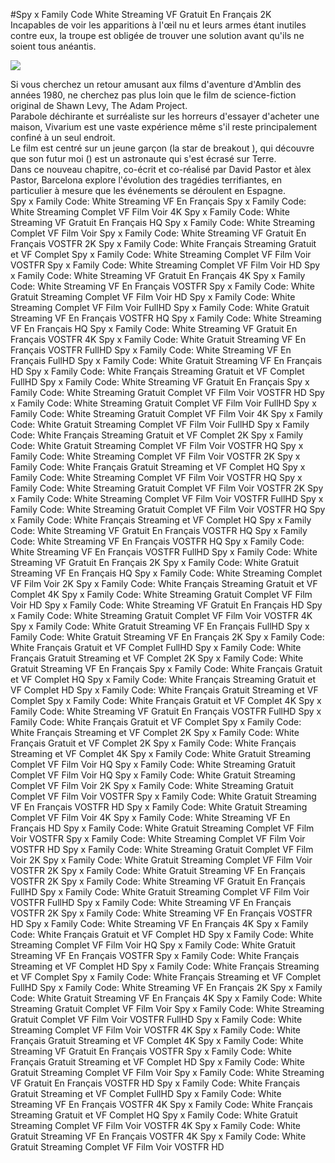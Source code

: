 #Spy x Family Code White Streaming VF Gratuit En Français 2K  
Incapables de voir les apparitions à l'œil nu et leurs armes étant inutiles contre eux, la troupe est obligée de trouver une solution avant qu'ils ne soient tous anéantis.  
  
[![](https://i.imgur.com/qSNzIqt.png)](https://movie.rssnews.media/jFUXWqO.php)  
  
Si vous cherchez un retour amusant aux films d'aventure d'Amblin des années 1980, ne cherchez pas plus loin que le film de science-fiction original  de Shawn Levy, The Adam Project.  
Parabole déchirante et surréaliste sur les horreurs d'essayer d'acheter une maison, Vivarium est une vaste expérience même s'il reste principalement confiné à un seul endroit.  
Le film est centré sur un jeune garçon (la star de breakout ), qui découvre que son futur moi () est un astronaute qui s'est écrasé sur Terre.  
Dans ce nouveau chapitre, co-écrit et co-réalisé par David Pastor et àlex Pastor,  Barcelona explore l'évolution des tragédies terrifiantes, en particulier à mesure que les événements se déroulent en Espagne.  
Spy x Family Code: White Streaming VF En Français
Spy x Family Code: White Streaming Complet VF Film Voir 4K
Spy x Family Code: White Streaming VF Gratuit En Français HQ
Spy x Family Code: White Streaming Complet VF Film Voir
Spy x Family Code: White Streaming VF Gratuit En Français VOSTFR 2K
Spy x Family Code: White Français Streaming Gratuit et VF Complet
Spy x Family Code: White Streaming Complet VF Film Voir VOSTFR
Spy x Family Code: White Streaming Complet VF Film Voir HD
Spy x Family Code: White Streaming VF Gratuit En Français 4K
Spy x Family Code: White Streaming VF En Français VOSTFR
Spy x Family Code: White Gratuit Streaming Complet VF Film Voir HD
Spy x Family Code: White Streaming Complet VF Film Voir FullHD
Spy x Family Code: White Gratuit Streaming VF En Français VOSTFR HQ
Spy x Family Code: White Streaming VF En Français HQ
Spy x Family Code: White Streaming VF Gratuit En Français VOSTFR 4K
Spy x Family Code: White Gratuit Streaming VF En Français VOSTFR FullHD
Spy x Family Code: White Streaming VF En Français FullHD
Spy x Family Code: White Gratuit Streaming VF En Français HD
Spy x Family Code: White Français Streaming Gratuit et VF Complet FullHD
Spy x Family Code: White Streaming VF Gratuit En Français
Spy x Family Code: White Streaming Gratuit Complet VF Film Voir VOSTFR HD
Spy x Family Code: White Streaming Gratuit Complet VF Film Voir FullHD
Spy x Family Code: White Streaming Gratuit Complet VF Film Voir 4K
Spy x Family Code: White Gratuit Streaming Complet VF Film Voir FullHD
Spy x Family Code: White Français Streaming Gratuit et VF Complet 2K
Spy x Family Code: White Gratuit Streaming Complet VF Film Voir VOSTFR HQ
Spy x Family Code: White Streaming Complet VF Film Voir VOSTFR 2K
Spy x Family Code: White Français Gratuit Streaming et VF Complet HQ
Spy x Family Code: White Streaming Complet VF Film Voir VOSTFR HQ
Spy x Family Code: White Streaming Gratuit Complet VF Film Voir VOSTFR 2K
Spy x Family Code: White Streaming Complet VF Film Voir VOSTFR FullHD
Spy x Family Code: White Streaming Gratuit Complet VF Film Voir VOSTFR HQ
Spy x Family Code: White Français Streaming et VF Complet HQ
Spy x Family Code: White Streaming VF Gratuit En Français VOSTFR HQ
Spy x Family Code: White Streaming VF En Français VOSTFR HQ
Spy x Family Code: White Streaming VF En Français VOSTFR FullHD
Spy x Family Code: White Streaming VF Gratuit En Français 2K
Spy x Family Code: White Gratuit Streaming VF En Français HQ
Spy x Family Code: White Streaming Complet VF Film Voir 2K
Spy x Family Code: White Français Streaming Gratuit et VF Complet 4K
Spy x Family Code: White Streaming Gratuit Complet VF Film Voir HD
Spy x Family Code: White Streaming VF Gratuit En Français HD
Spy x Family Code: White Streaming Gratuit Complet VF Film Voir VOSTFR 4K
Spy x Family Code: White Gratuit Streaming VF En Français FullHD
Spy x Family Code: White Gratuit Streaming VF En Français 2K
Spy x Family Code: White Français Gratuit et VF Complet FullHD
Spy x Family Code: White Français Gratuit Streaming et VF Complet 2K
Spy x Family Code: White Gratuit Streaming VF En Français
Spy x Family Code: White Français Gratuit et VF Complet HQ
Spy x Family Code: White Français Streaming Gratuit et VF Complet HD
Spy x Family Code: White Français Gratuit Streaming et VF Complet
Spy x Family Code: White Français Gratuit et VF Complet 4K
Spy x Family Code: White Streaming VF Gratuit En Français VOSTFR FullHD
Spy x Family Code: White Français Gratuit et VF Complet
Spy x Family Code: White Français Streaming et VF Complet 2K
Spy x Family Code: White Français Gratuit et VF Complet 2K
Spy x Family Code: White Français Streaming et VF Complet 4K
Spy x Family Code: White Gratuit Streaming Complet VF Film Voir HQ
Spy x Family Code: White Streaming Gratuit Complet VF Film Voir HQ
Spy x Family Code: White Gratuit Streaming Complet VF Film Voir 2K
Spy x Family Code: White Streaming Gratuit Complet VF Film Voir VOSTFR
Spy x Family Code: White Gratuit Streaming VF En Français VOSTFR HD
Spy x Family Code: White Gratuit Streaming Complet VF Film Voir 4K
Spy x Family Code: White Streaming VF En Français HD
Spy x Family Code: White Gratuit Streaming Complet VF Film Voir VOSTFR
Spy x Family Code: White Streaming Complet VF Film Voir VOSTFR HD
Spy x Family Code: White Streaming Gratuit Complet VF Film Voir 2K
Spy x Family Code: White Gratuit Streaming Complet VF Film Voir VOSTFR 2K
Spy x Family Code: White Gratuit Streaming VF En Français VOSTFR 2K
Spy x Family Code: White Streaming VF Gratuit En Français FullHD
Spy x Family Code: White Gratuit Streaming Complet VF Film Voir VOSTFR FullHD
Spy x Family Code: White Streaming VF En Français VOSTFR 2K
Spy x Family Code: White Streaming VF En Français VOSTFR HD
Spy x Family Code: White Streaming VF En Français 4K
Spy x Family Code: White Français Gratuit et VF Complet HD
Spy x Family Code: White Streaming Complet VF Film Voir HQ
Spy x Family Code: White Gratuit Streaming VF En Français VOSTFR
Spy x Family Code: White Français Streaming et VF Complet HD
Spy x Family Code: White Français Streaming et VF Complet
Spy x Family Code: White Français Streaming et VF Complet FullHD
Spy x Family Code: White Streaming VF En Français 2K
Spy x Family Code: White Gratuit Streaming VF En Français 4K
Spy x Family Code: White Streaming Gratuit Complet VF Film Voir
Spy x Family Code: White Streaming Gratuit Complet VF Film Voir VOSTFR FullHD
Spy x Family Code: White Streaming Complet VF Film Voir VOSTFR 4K
Spy x Family Code: White Français Gratuit Streaming et VF Complet 4K
Spy x Family Code: White Streaming VF Gratuit En Français VOSTFR
Spy x Family Code: White Français Gratuit Streaming et VF Complet HD
Spy x Family Code: White Gratuit Streaming Complet VF Film Voir
Spy x Family Code: White Streaming VF Gratuit En Français VOSTFR HD
Spy x Family Code: White Français Gratuit Streaming et VF Complet FullHD
Spy x Family Code: White Streaming VF En Français VOSTFR 4K
Spy x Family Code: White Français Streaming Gratuit et VF Complet HQ
Spy x Family Code: White Gratuit Streaming Complet VF Film Voir VOSTFR 4K
Spy x Family Code: White Gratuit Streaming VF En Français VOSTFR 4K
Spy x Family Code: White Gratuit Streaming Complet VF Film Voir VOSTFR HD